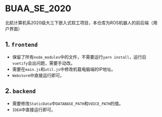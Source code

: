 # BUAA_SE_2020
北航计算机系2020级大三下嵌入式软工项目，本仓库为ROS机器人的前后端（用户界面）
## 1. `frontend`
- 保留了所有`node_modules`中的文件，不需要运行`yarn install`，运行后`vuetify`会出问题，需要手动改。
- 需要在`main.js`和`util.js`中修改机载电脑端的IP地址。
- `Webstorm`中直接运行即可。
## 2. `backend`
- 需要修改`StaticData`中`DATABASE_PATH`和`VOICE_PATH`的值。
- `IDEA`中直接运行即可。
